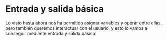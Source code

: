 Entrada y salida básica
====

Lo visto hasta ahora nos ha permitido asignar variables y operar entre ellas, pero también queremos interactuar con el usuario, y esto lo vamos a conseguir mediante entrada y salida básica. 

